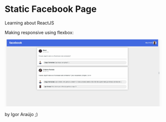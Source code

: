 # Static Facebook Page

<p>Learning about ReactJS</p>

Making responsive using flexbox:

![](src/application.gif)

by Igor Araújo ;)
